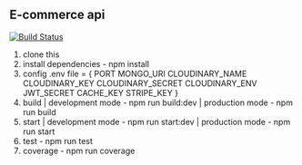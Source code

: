 <h2>E-commerce api</h2>

[![Build Status](https://travis-ci.org/luster02/api-dependency-injection.svg?branch=master)](https://travis-ci.org/luster02/api-dependency-injection)

1. clone this
2. install dependencies - npm install
3. config .env file = {
    PORT
    MONGO_URI
    CLOUDINARY_NAME
    CLOUDINARY_KEY
    CLOUDINARY_SECRET
    CLOUDINARY_ENV
    JWT_SECRET
    CACHE_KEY
    STRIPE_KEY
}
4. build | development mode - npm run build:dev | production mode - npm run build
5. start | development mode - npm run start:dev | production mode - npm run start
6. test - npm run test
7. coverage - npm run coverage
